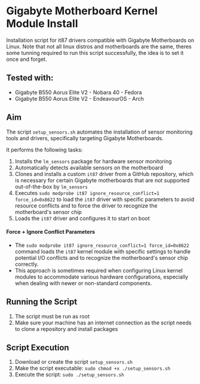 # Gigabyte Motherboard Kernel Module Install

Installation script for it87 drivers compatible with Gigabyte Motherboards on Linux.
Note that not all linux distros and motherboards are the same, theres some tunning required to run this script successfully, the idea is to set it once and forget.

## Tested with:

- Gigabyte B550 Aorus Elite V2 - Nobara 40 - Fedora
- Gigabyte B550 Aorus Elite V2 - EndeavourOS - Arch

## Aim

The script `setup_sensors.sh` automates the installation of sensor monitoring tools and drivers, specifically targeting Gigabyte Motherboards.

It performs the following tasks:

1. Installs the `lm_sensors` package for hardware sensor monitoring
2. Automatically detects available sensors on the motherboard
3. Clones and installs a custom `it87` driver from a GitHub repository, which is necessary for certain Gigabyte motherboards that are not supported out-of-the-box by `lm_sensors`
4. Executes `sudo modprobe it87 ignore_resource_conflict=1 force_id=0x8622` to load the `it87` driver with specific parameters to avoid resource conflicts and to force the driver to recognize the motherboard's sensor chip
5. Loads the `it87` driver and configures it to start on boot

#### Force + Ignore Conflict Parameters

- The `sudo modprobe it87 ignore_resource_conflict=1 force_id=0x8622` command loads the `it87` kernel module with specific settings to handle potential I/O conflicts and to recognize the motherboard's sensor chip correctly.
- This approach is sometimes required when configuring Linux kernel modules to accommodate various hardware configurations, especially when dealing with newer or non-standard components.

## Running the Script

1. The script must be run as root
2. Make sure your machine has an internet connection as the script needs to clone a repository and install packages

## Script Execution

1. Download or create the script `setup_sensors.sh`
2. Make the script executable: `sudo chmod +x ./setup_sensors.sh`
3. Execute the script: `sudo ./setup_sensors.sh`
